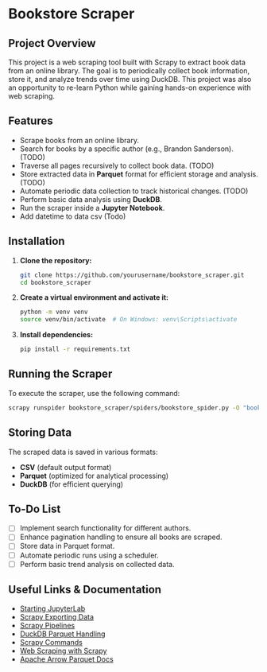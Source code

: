# Bookstore Scraper

## Project Overview

This project is a web scraping tool built with Scrapy to extract book data from an online library. The goal is to periodically collect book information, store it, and analyze trends over time using DuckDB. This project was also an opportunity to re-learn Python while gaining hands-on experience with web scraping.

## Features

- Scrape books from an online library.
- Search for books by a specific author (e.g., Brandon Sanderson). (TODO)
- Traverse all pages recursively to collect book data. (TODO)
- Store extracted data in **Parquet** format for efficient storage and analysis. (TODO)
- Automate periodic data collection to track historical changes. (TODO)
- Perform basic data analysis using **DuckDB**.
- Run the scraper inside a **Jupyter Notebook**.
- Add datetime to data csv (Todo)

## Installation

1. **Clone the repository:**
   ```sh
   git clone https://github.com/yourusername/bookstore_scraper.git
   cd bookstore_scraper
   ```
2. **Create a virtual environment and activate it:**
   ```sh
   python -m venv venv
   source venv/bin/activate  # On Windows: venv\Scripts\activate
   ```
3. **Install dependencies:**
   ```sh
   pip install -r requirements.txt
   ```

## Running the Scraper

To execute the scraper, use the following command:
```sh
scrapy runspider bookstore_scraper/spiders/bookstore_spider.py -O "books_%(time)s.csv"
```

## Storing Data

The scraped data is saved in various formats:
- **CSV** (default output format)
- **Parquet** (optimized for analytical processing)
- **DuckDB** (for efficient querying)

## To-Do List

- [ ] Implement search functionality for different authors.
- [ ] Enhance pagination handling to ensure all books are scraped.
- [ ] Store data in Parquet format.
- [ ] Automate periodic runs using a scheduler.
- [ ] Perform basic trend analysis on collected data.

## Useful Links & Documentation

- [Starting JupyterLab](https://jupyterlab.readthedocs.io/en/stable/getting_started/starting.html)
- [Scrapy Exporting Data](https://docs.scrapy.org/en/latest/topics/feed-exports.html)
- [Scrapy Pipelines](https://docs.scrapy.org/en/latest/topics/item-pipeline.html)
- [DuckDB Parquet Handling](https://duckdb.org/docs/stable/data/parquet/overview)
- [Scrapy Commands](https://docs.scrapy.org/en/latest/topics/commands.html)
- [Web Scraping with Scrapy](https://www.dataquest.io/blog/web-scraping-with-scrapy/)
- [Apache Arrow Parquet Docs](https://arrow.apache.org/docs/python/parquet.html)
